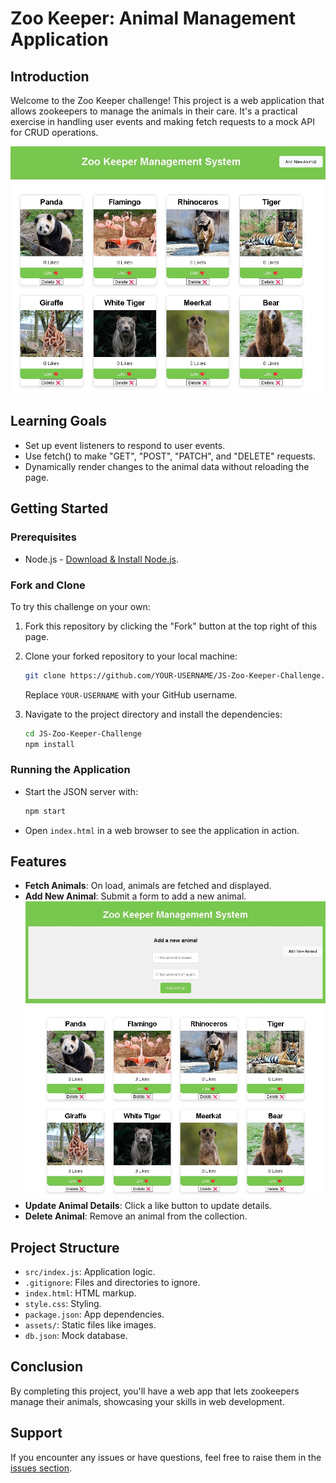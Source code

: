 # Zoo Keeper: Animal Management Application

## Introduction

Welcome to the Zoo Keeper challenge! This project is a web application that allows zookeepers to manage the animals in their care. It's a practical exercise in handling user events and making fetch requests to a mock API for CRUD operations.

![Zoo Keeper App](img/zoo-keeper-final.jpg)

## Learning Goals

- Set up event listeners to respond to user events.
- Use fetch() to make "GET", "POST", "PATCH", and "DELETE" requests.
- Dynamically render changes to the animal data without reloading the page.

## Getting Started

### Prerequisites

- Node.js - [Download & Install Node.js](https://nodejs.org/en/download/).

### Fork and Clone

To try this challenge on your own:

1. Fork this repository by clicking the "Fork" button at the top right of this page.
2. Clone your forked repository to your local machine:
   ```bash
   git clone https://github.com/YOUR-USERNAME/JS-Zoo-Keeper-Challenge.git
   ```
   Replace `YOUR-USERNAME` with your GitHub username.
   
3. Navigate to the project directory and install the dependencies:
   ```bash
   cd JS-Zoo-Keeper-Challenge
   npm install
   ```

### Running the Application

- Start the JSON server with:
  ```bash
  npm start
  ```
- Open `index.html` in a web browser to see the application in action.

## Features

- **Fetch Animals**: On load, animals are fetched and displayed.
- **Add New Animal**: Submit a form to add a new animal.
  ![Zoo Keeper App](img/zoo-keeper-final-2.jpg)
- **Update Animal Details**: Click a like button to update details.
- **Delete Animal**: Remove an animal from the collection.

## Project Structure

- `src/index.js`: Application logic.
- `.gitignore`: Files and directories to ignore.
- `index.html`: HTML markup.
- `style.css`: Styling.
- `package.json`: App dependencies.
- `assets/`: Static files like images.
- `db.json`: Mock database.

## Conclusion

By completing this project, you'll have a web app that lets zookeepers manage their animals, showcasing your skills in web development.

## Support

If you encounter any issues or have questions, feel free to raise them in the [issues section](https://github.com/RedBeret/JS-Zoo-Keeper-Challenge/issues).
